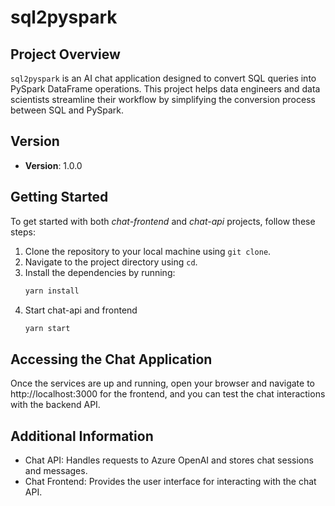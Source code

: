 # sql2pyspark

## Project Overview

`sql2pyspark` is an AI chat application designed to convert SQL queries into PySpark DataFrame operations. This project helps data engineers and data scientists streamline their workflow by simplifying the conversion process between SQL and PySpark.

## Version

- **Version**: 1.0.0

## Getting Started

To get started with both *chat-frontend* and *chat-api* projects, follow these steps:

1. Clone the repository to your local machine using `git clone`.
2. Navigate to the project directory using `cd`.
3. Install the dependencies by running:
   ```bash
   yarn install
   ```
4. Start chat-api and frontend 
   ```bash
   yarn start
   ```

## Accessing the Chat Application
Once the services are up and running, open your browser and navigate to http://localhost:3000 for the frontend, and you can test the chat interactions with the backend API.

## Additional Information
- Chat API: Handles requests to Azure OpenAI and stores chat sessions and messages.
- Chat Frontend: Provides the user interface for interacting with the chat API.   